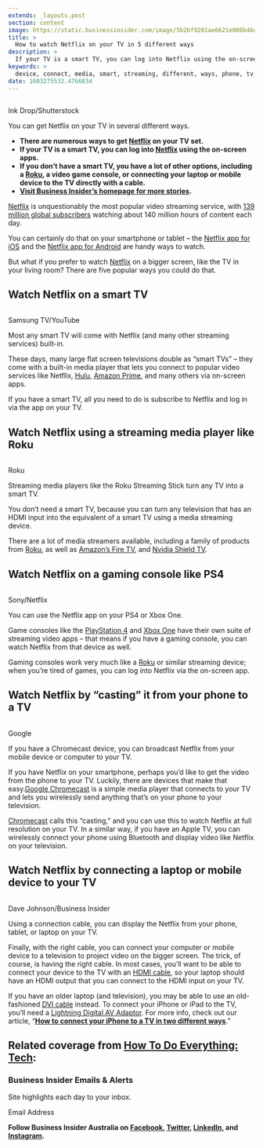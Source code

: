 ```yaml
--- 
extends: _layouts.post 
section: content 
image: https://static.businessinsider.com/image/5b2bf9281ae6621e008b46c1-.jpg 
title: > 
  How to watch Netflix on your TV in 5 different ways 
description: > 
  If your TV is a smart TV, you can log into Netflix using the on-screen apps.Watch Netflix on a smart TVSamsung TV/YouTube Most any smart TV will come with Netflix (and many other streaming services) built-in.If you have a smart TV, all you need to do is subscribe to Netflix and log in via the app on your TV.Watch Netflix using a streaming media player like RokuRoku Streaming media players like the Roku Streaming Stick turn any TV into a smart TV.You don’t need a smart TV, because you can turn any television that has an HDMI input into the equivalent of a smart TV using a media streaming device. 
keywords: > 
  device, connect, media, smart, streaming, different, ways, phone, tv, video, netflix, using, watch 
date: 1603275532.4766834 
--- 
```

<div><a href="https://static.businessinsider.com/image/5b2bf9281ae6621e008b46c1.jpg" rel="modal"><img src="https://static.businessinsider.com/image/5b2bf9281ae6621e008b46c1-1200.jpg" class="size_primary" alt=""></a><p class="image_source">Ink Drop/Shutterstock</p>You can get Netflix on your TV in several different ways.<p> <strong></strong></p><p class="brightcove-video-related"></p>
<p class="bightcove-close-video-cross" alt="Close video"></p>
<p class="bightcove-close-video-swipe"></p>
<p class="vjs-playlist-player-container">

</p>
<p class="brightcove-video-title"></p>
<ul>
<li>
<strong>There are numerous ways to get <a href="https://www.businessinsider.com/category/netflix">Netflix</a> on your TV set.</strong>
</li>
<li>
<strong>If your TV is a smart TV, you can log into <a href="https://www.businessinsider.com/category/netflix">Netflix</a> using the on-screen apps.</strong>
</li>
<li>
<strong>If you don&#8217;t have a smart TV, you have a lot of other options, including a <a href="https://www.businessinsider.com/category/roku">Roku</a>, a video game console, or connecting your laptop or mobile device to the TV directly with a cable.</strong>
</li>
<li>
<strong><a href="https://www.businessinsider.com/?hprecirc-bullet">Visit Business Insider&#8217;s homepage for more stories</a>.</strong>
</li>
</ul>

<p><a href="https://www.businessinsider.com/category/netflix">Netflix</a> is unquestionably the most popular video streaming service, with <a href="https://www.businessinsider.com.au/netflix-q4-earnings-analysis-subscribers-revenue-eps-2019-1">139 million global subscribers</a> watching about 140 million hours of content each day.</p>
<p>You can certainly do that on your smartphone or tablet &#8211; the <a href="https://itunes.apple.com/us/app/netflix/id363590051?mt=8">Netflix app for iOS</a> and the <a href="https://play.google.com/store/apps/details?id=com.netflix.mediaclient&amp;amp;hl=en_US">Netflix app for Android</a> are handy ways to watch.</p>
<p>But what if you prefer to watch <a href="https://www.businessinsider.com/category/netflix">Netflix</a> on a bigger screen, like the TV in your living room? There are five popular ways you could do that.</p>

<h2>Watch Netflix on a smart TV</h2>
<a href="https://static.businessinsider.com/image/57e5be4db0ef9764008b7f80.jpg" rel="modal"><img src="https://static.businessinsider.com/image/57e5be4db0ef9764008b7f80-1200.jpg" class="size_primary" alt=""></a><p class="image_source">Samsung TV/YouTube</p>Most any smart TV will come with Netflix (and many other streaming services) built-in.<p>These days, many large flat screen televisions double as &#8220;smart TVs&#8221; &#8211; they come with a built-in media player that lets you connect to popular video services like Netflix, <a href="https://track.flexlinkspro.com/a.ashx?foid=1067927.140569223&amp;amp;foc=1&amp;amp;fot=9999&amp;amp;fos=1&amp;amp;fobs=bi_060319_get-netflix-on-tv&amp;amp;url=https%3A%2F%2Fwww.hulu.com%2Fwelcome%3Fv%3Da">Hulu</a>, <a href="https://www.amazon.com/tryprimefree?ref_=assoc_tag_ph_1427739975520&amp;amp;_encoding=UTF8&amp;amp;camp=1789&amp;amp;creative=9325&amp;amp;linkCode=pf4&amp;amp;tag=bi_060319_get-netflix-on-tv-20&amp;amp;linkId=98df2f61b0bf142ad80189213c4ac740">Amazon Prime</a>, and many others via on-screen apps.</p>
<p>If you have a smart TV, all you need to do is subscribe to Netflix and log in via the app on your TV.</p>

<h2>Watch Netflix using a streaming media player like Roku</h2>
<a href="https://static.businessinsider.com/image/580f68fdb28a641b008b48e1.jpg" rel="modal"><img src="https://static.businessinsider.com/image/580f68fdb28a641b008b48e1-1200.jpg" class="size_primary" alt=""></a><p class="image_source">Roku</p>Streaming media players like the Roku Streaming Stick turn any TV into a smart TV.<p>You don&#8217;t need a smart TV, because you can turn any television that has an HDMI input into the equivalent of a smart TV using a media streaming device.</p>
<p>There are a lot of media streamers available, including a family of products from <a href="https://track.flexlinkspro.com/a.ashx?foid=1067927.2905429&amp;amp;foc=2&amp;amp;fot=9999&amp;amp;fos=1&amp;amp;fobs=bi_060319_get-netflix-on-tv&amp;amp;url=https%3A%2F%2Fwww.roku.com%2Fproducts%2Fplayers">Roku</a>, as well as <a href="https://www.amazon.com/b/?ie=UTF8&amp;amp;node=8521791011&amp;amp;tag=googhydr-20&amp;amp;hvadid=317852412431&amp;amp;hvpos=1t1&amp;amp;hvnetw=g&amp;amp;hvrand=11239336086549880693&amp;amp;hvpone=&amp;amp;hvptwo=&amp;amp;hvqmt=b&amp;amp;hvdev=c&amp;amp;hvdvcmdl=&amp;amp;hvlocint=&amp;amp;hvlocphy=9067609&amp;amp;hvtargid=kwd-295678595759&amp;amp;ref=pd_sl_89u52mi2tr_e&amp;amp;_encoding=UTF8&amp;amp;tag=bi_060319_get-netflix-on-tv-20&amp;amp;linkCode=ur2&amp;amp;linkId=a351667a2073430c340ebc43ac8e201c&amp;amp;camp=1789&amp;amp;creative=9325">Amazon&#8217;s Fire TV</a>, and <a href="https://www.amazon.com/gp/product/B01N1NT9Y6/ref=as_li_tl?ie=UTF8&amp;amp;tag=bi_060319_get-netflix-on-tv-20&amp;amp;camp=1789&amp;amp;creative=9325&amp;amp;linkCode=as2&amp;amp;creativeASIN=B01N1NT9Y6&amp;amp;linkId=913d932884be67ef851ac92fd1b6bb72">Nvidia Shield TV</a>.</p>

<h2>Watch Netflix on a gaming console like PS4</h2>
<a href="https://static.businessinsider.com/image/5cf5375b11e205092521a4a5.jpg" rel="modal"><img src="https://static.businessinsider.com/image/5cf5375b11e205092521a4a5-1200.jpg" class="size_primary" alt=""></a><p class="image_source">Sony/Netflix</p>You can use the Netflix app on your PS4 or Xbox One.<p>Game consoles like the <a href="https://www.amazon.com/gp/product/B07BZNX2DT/ref=as_li_tl?ie=UTF8&amp;amp;tag=bi_060319_get-netflix-on-tv-20&amp;amp;camp=1789&amp;amp;creative=9325&amp;amp;linkCode=as2&amp;amp;creativeASIN=B07BZNX2DT&amp;amp;linkId=c65c9b00bf666ea810ab606605f7f568">PlayStation 4</a> and <a href="http://linksynergy.walmart.com/deeplink?id=EHFxW6yx8Uo&amp;amp;mid=2149&amp;amp;u1=bi_060319_get-netflix-on-tv&amp;amp;murl=https%3A%2F%2Fwww.walmart.com%2Fip%2FMicrosoft-Xbox-One-X-1TB-Console-Black-CYV-00001%2F276629190%3Fu1%3Dwtbs_5cf5475b1534db0f238d93a3%26oid%3D223073.1%26wmlspartner%3Djo%2FpTdthTuc%26sourceid%3D00851888772926760384%26affillinktype%3D10%26veh%3Daff">Xbox One</a> have their own suite of streaming video apps &#8211; that means if you have a gaming console, you can watch Netflix from that device as well.</p>
<p>Gaming consoles work very much like a <a href="https://track.flexlinkspro.com/a.ashx?foid=1067927.2905429&amp;amp;foc=2&amp;amp;fot=9999&amp;amp;fos=1&amp;amp;fobs=bi_060319_get-netflix-on-tv&amp;amp;url=https%3A%2F%2Fwww.roku.com%2Fproducts%2Fplayers">Roku</a> or similar streaming device; when you&#8217;re tired of games, you can log into Netflix via the on-screen app.</p>

<h2>Watch Netflix by &#8220;casting&#8221; it from your phone to a TV</h2>
<a href="https://static.businessinsider.com/image/572a532b910584cc008c0d20.jpg" rel="modal"><img src="https://static.businessinsider.com/image/572a532b910584cc008c0d20-1200.jpg" class="size_primary" alt=""></a><p class="image_source">Google</p>If you have a Chromecast device, you can broadcast Netflix from your mobile device or computer to your TV.<p>If you have Netflix on your smartphone, perhaps you&#8217;d like to get the video from the phone to your TV. Luckily, there are devices that make that easy.<a href="https://www.amazon.com/Google-H2G2-42-Chromecast-Ultra/dp/B0157OY5EA/?&amp;amp;_encoding=UTF8&amp;amp;tag=bi_060319_get-netflix-on-tv-20&amp;amp;linkCode=ur2&amp;amp;linkId=e1b704cbdff9d0194c33829dc7b7af62&amp;amp;camp=1789&amp;amp;creative=9325">Google Chromecast</a> is a simple media player that connects to your TV and lets you wirelessly send anything that&#8217;s on your phone to your television.</p>
<p><a href="https://www.businessinsider.com.au/what-is-google-chromecast-2019-4">Chromecast</a> calls this &#8220;casting,&#8221; and you can use this to watch Netflix at full resolution on your TV. In a similar way, if you have an Apple TV, you can wirelessly connect your phone using Bluetooth and display video like Netflix on your television.</p>

<h2>Watch Netflix by connecting a laptop or mobile device to your TV</h2>
<a href="https://static.businessinsider.com/image/5cf5389311e2050a16406ccf.jpg" rel="modal"><img src="https://static.businessinsider.com/image/5cf5389311e2050a16406ccf-1200.jpg" class="size_primary" alt=""></a><p class="image_source">Dave Johnson/Business Insider</p>Using a connection cable, you can display the Netflix from your phone, tablet, or laptop on your TV.<p>Finally, with the right cable, you can connect your computer or mobile device to a television to project video on the bigger screen. The trick, of course, is having the right cable. In most cases, you&#8217;ll want to be able to connect your device to the TV with an <a href="https://www.amazon.com/AmazonBasics-High-Speed-HDMI-Cable-1-Pack/dp/B014I8SSD0/ref=sr_1_3?keywords=HDMI+cable&amp;amp;qid=1559578714&amp;amp;s=electronics&amp;amp;sr=1-3&amp;amp;_encoding=UTF8&amp;amp;tag=bi_060319_get-netflix-on-tv-20&amp;amp;linkCode=ur2&amp;amp;linkId=710981557d3f6d2a99c898032f53b43e&amp;amp;camp=1789&amp;amp;creative=9325">HDMI cable</a>, so your laptop should have an HDMI output that you can connect to the HDMI input on your TV.</p>
<p>If you have an older laptop (and television), you may be able to use an old-fashioned <a href="https://www.amazon.com/AmazonBasics-DVI-Cable-Feet-Meters/dp/B00IHMFIBY/ref=sr_1_3?keywords=DVI+cable&amp;amp;qid=1559578795&amp;amp;s=electronics&amp;amp;sr=1-3&amp;amp;_encoding=UTF8&amp;amp;tag=bi_060319_get-netflix-on-tv-20&amp;amp;linkCode=ur2&amp;amp;linkId=0fd298c2c88d2500046c80c27695981d&amp;amp;camp=1789&amp;amp;creative=9325">DVI cable</a> instead. To connect your iPhone or iPad to the TV, you&#8217;ll need a <a href="http://apple.sjv.io/c/196318/435031/7613?subId1=bi_060319_get-netflix-on-tv&amp;amp;u=https%3A%2F%2Fwww.apple.com%2Fshop%2Fproduct%2FMD826AM%2FA%2Flightning-digital-av-adapter%3Ffnode%3D91%26fs%3Df%253Dadapter-cable%2526fh%253D4588%25252B45b0%25252B45c4">Lightning Digital AV Adaptor</a>. For more info, check out our article, &#8220;<strong><a href="https://www.businessinsider.com.au/how-to-connect-iphone-to-tv-2019-4">How to connect your iPhone to a TV in two different ways</a></strong>.&#8221;</p>
<h2>
<strong>Related coverage from <a href="https://www.businessinsider.com/category/tech-how-to">How To Do Everything: Tech</a>:</strong><br>
</h2>
 

<p class="single-article-boilerplate">
</p>

<h3>Business Insider Emails &amp; Alerts</h3>
<p>Site highlights each day to your inbox.</p>
<p class="row col-md-1">
</p>


Email Address
<p class="input-group">

<p class="input-group-btn"></p>
</p>

<p><strong>Follow Business Insider Australia on <a href="https://www.facebook.com/BusinessInsiderAustralia">Facebook</a>, <a href="https://twitter.com/BIAUS">Twitter</a>, <a href="https://www.linkedin.com/company/business-insider-au">LinkedIn</a>, and <a href="https://www.instagram.com/businessinsiderau/">Instagram</a>.</strong></p>
</div>